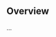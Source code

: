 <!-- Note: Please must use one of our issue templates to file an issue! 🛑 -->
<!-- 👉 https://github.com/JoshuaKGoldberg/console-fail-test/issues/new/choose 👈 -->
<!-- **Issues that should have been filed with a template will be closed without action, and we will ask you to use a template.** -->

<!-- This blank issue template is only for issues that don't fit any of the templates. -->

## Overview

...
